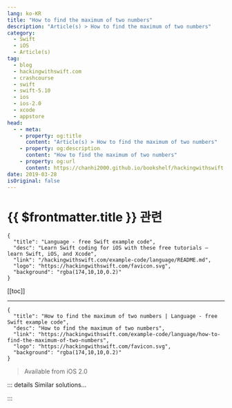 ```yaml
---
lang: ko-KR
title: "How to find the maximum of two numbers"
description: "Article(s) > How to find the maximum of two numbers"
category:
  - Swift
  - iOS
  - Article(s)
tag: 
  - blog
  - hackingwithswift.com
  - crashcourse
  - swift
  - swift-5.10
  - ios
  - ios-2.0
  - xcode
  - appstore
head:
  - - meta:
    - property: og:title
      content: "Article(s) > How to find the maximum of two numbers"
    - property: og:description
      content: "How to find the maximum of two numbers"
    - property: og:url
      content: https://chanhi2000.github.io/bookshelf/hackingwithswift.com/example-code/language/how-to-find-the-maximum-of-two-numbers.html
date: 2019-03-28
isOriginal: false
---
```


# {{ $frontmatter.title }} 관련

```component VPCard
{
  "title": "Language - free Swift example code",
  "desc": "Learn Swift coding for iOS with these free tutorials – learn Swift, iOS, and Xcode",
  "link": "/hackingwithswift.com/example-code/language/README.md",
  "logo": "https://hackingwithswift.com/favicon.svg",
  "background": "rgba(174,10,10,0.2)"
}
```

[[toc]]

---

```component VPCard
{
  "title": "How to find the maximum of two numbers | Language - free Swift example code",
  "desc": "How to find the maximum of two numbers",
  "link": "https://hackingwithswift.com/example-code/language/how-to-find-the-maximum-of-two-numbers",
  "logo": "https://hackingwithswift.com/favicon.svg",
  "background": "rgba(174,10,10,0.2)"
}
```

> Available from iOS 2.0

<!-- TODO: 작성 -->

<!-- 
To find the largest of any two integers, use the `max()` function like this:

```swift
let first = 10
let second = 15

let largest = max(first, second)
```

This also works with floating-point numbers, as long as both numbers are floats – you can't mix data types.

-->

::: details Similar solutions…

<!--
/example-code/language/how-to-find-the-maximum-of-three-numbers">How to find the maximum of three numbers 
/example-code/language/how-to-find-the-minimum-of-two-numbers">How to find the minimum of two numbers 
/example-code/language/how-to-find-the-minimum-of-three-numbers">How to find the minimum of three numbers 
/example-code/language/how-to-find-the-difference-between-two-arrays">How to find the difference between two arrays 
/quick-start/swiftui/two-way-bindings-in-swiftui">Two-way bindings in SwiftUI</a>
-->

:::

